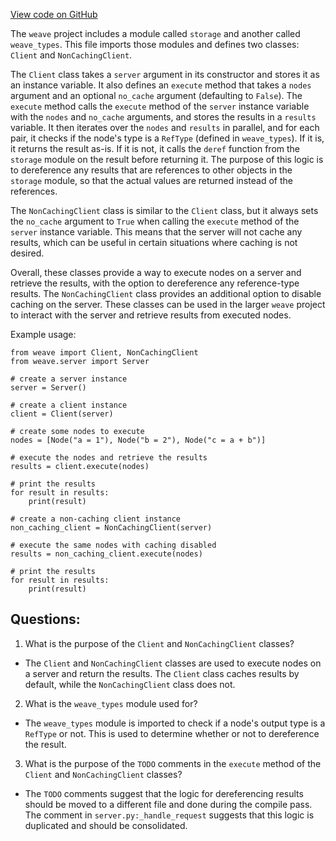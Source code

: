 [View code on GitHub](https://github.com/wandb/weave/weave/client.py)

The `weave` project includes a module called `storage` and another called `weave_types`. This file imports those modules and defines two classes: `Client` and `NonCachingClient`. 

The `Client` class takes a `server` argument in its constructor and stores it as an instance variable. It also defines an `execute` method that takes a `nodes` argument and an optional `no_cache` argument (defaulting to `False`). The `execute` method calls the `execute` method of the `server` instance variable with the `nodes` and `no_cache` arguments, and stores the results in a `results` variable. It then iterates over the `nodes` and `results` in parallel, and for each pair, it checks if the node's type is a `RefType` (defined in `weave_types`). If it is, it returns the result as-is. If it is not, it calls the `deref` function from the `storage` module on the result before returning it. The purpose of this logic is to dereference any results that are references to other objects in the `storage` module, so that the actual values are returned instead of the references.

The `NonCachingClient` class is similar to the `Client` class, but it always sets the `no_cache` argument to `True` when calling the `execute` method of the `server` instance variable. This means that the server will not cache any results, which can be useful in certain situations where caching is not desired.

Overall, these classes provide a way to execute nodes on a server and retrieve the results, with the option to dereference any reference-type results. The `NonCachingClient` class provides an additional option to disable caching on the server. These classes can be used in the larger `weave` project to interact with the server and retrieve results from executed nodes. 

Example usage:

```
from weave import Client, NonCachingClient
from weave.server import Server

# create a server instance
server = Server()

# create a client instance
client = Client(server)

# create some nodes to execute
nodes = [Node("a = 1"), Node("b = 2"), Node("c = a + b")]

# execute the nodes and retrieve the results
results = client.execute(nodes)

# print the results
for result in results:
    print(result)

# create a non-caching client instance
non_caching_client = NonCachingClient(server)

# execute the same nodes with caching disabled
results = non_caching_client.execute(nodes)

# print the results
for result in results:
    print(result)
```
## Questions: 
 1. What is the purpose of the `Client` and `NonCachingClient` classes?
- The `Client` and `NonCachingClient` classes are used to execute nodes on a server and return the results. The `Client` class caches results by default, while the `NonCachingClient` class does not.

2. What is the `weave_types` module used for?
- The `weave_types` module is imported to check if a node's output type is a `RefType` or not. This is used to determine whether or not to dereference the result.

3. What is the purpose of the `TODO` comments in the `execute` method of the `Client` and `NonCachingClient` classes?
- The `TODO` comments suggest that the logic for dereferencing results should be moved to a different file and done during the compile pass. The comment in `server.py:_handle_request` suggests that this logic is duplicated and should be consolidated.